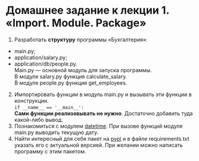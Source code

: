 # Домашнее задание к лекции 1. «Import. Module. Package»  
1. Разработать **структуру** программы «Бухгалтерия»:
- main.py;  
- application/salary.py;  
- application/db/people.py.  
Main.py — основной модуль для запуска программы.  
В модуле salary.py функция calculate_salary.  
В модуле people.py функция get_employees.  
2. Импортировать функции в модуль main.py и вызывать эти функции в конструкции.  
```if __name__ == '__main__':```  
**Сами функции реализовывать не нужно**. Достаточно добавить туда какой-либо вывод.  
3. Познакомиться с модулем [datetime](https://pythonworld.ru/moduli/modul-datetime.html). При вызове функций модуля main.py выводить текущую дату.    
4. Найти интересный для себя пакет на [pypi](https://pypi.org/) и в файле requirements.txt указать его с актуальной версией. При желании можно написать программу с этим пакетом.
